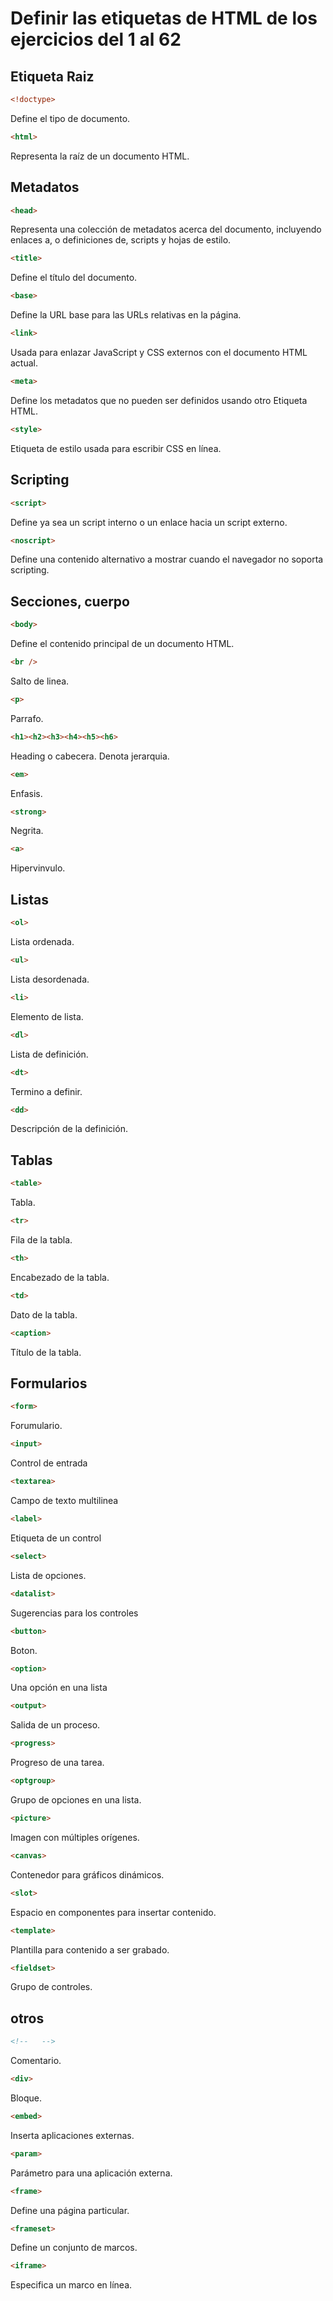 # Definir las etiquetas de HTML de los ejercicios del 1 al 62

## Etiqueta Raiz

```html
<!doctype>
```
Define el tipo de documento.

```html
<html>
```
Representa la raíz de un documento HTML.


## Metadatos

```html
<head>
```
Representa una colección de metadatos acerca del documento, incluyendo enlaces a, o definiciones de, scripts y hojas de estilo.

```html
<title>
```
Define el título del documento.

```html
<base>
```
Define la URL base para las URLs relativas en la página.

```html
<link>
```
Usada para enlazar JavaScript y CSS externos con el documento HTML actual.

```html
<meta>
```
Define los metadatos que no pueden ser definidos usando otro Etiqueta HTML.

```html
<style>
```
Etiqueta de estilo usada para escribir CSS en línea.


## Scripting

```html
<script>
```
Define ya sea un script interno o un enlace hacia un script externo.

```html
<noscript>
```
Define una contenido alternativo a mostrar cuando el navegador no soporta scripting.


## Secciones, cuerpo

```html
<body>
```
Define el contenido principal de un documento HTML.

```html
<br />
```
Salto de linea.

```html
<p>
```
Parrafo.

```html
<h1><h2><h3><h4><h5><h6>
```
Heading o cabecera. Denota jerarquia.

```html
<em>
```
Enfasis.

```html
<strong>
```
Negrita.

```html
<a>
```
Hipervinvulo.


## Listas

```html
<ol>
```
Lista ordenada.

```html
<ul>
```
Lista desordenada.

```html
<li>
```
Elemento de lista.

```html
<dl>
```
Lista de definición.

```html
<dt>
```
Termino a definir.

```html
<dd>
```
Descripción de la definición.


## Tablas

```html
<table>
```
Tabla.

```html
<tr>
```
Fila de la tabla.

```html
<th>
```
Encabezado de la tabla.

```html
<td>
```
Dato de la tabla.

```html
<caption>
```
Título de la tabla.


## Formularios

```html
<form>
```
Forumulario.

```html
<input>
```
Control de entrada

```html
<textarea>
```
Campo de texto multilinea

```html
<label>
```
Etiqueta de un control

```html
<select>
```
Lista de opciones.

```html
<datalist>
```
Sugerencias para los controles

```html
<button>
```
Boton.

```html
<option>
```
Una opción en una lista

```html
<output>
```
Salida de un proceso.

```html
<progress>
```
Progreso de una tarea.

```html
<optgroup>
```
Grupo de opciones en una lista.

```html
<picture>
```
Imagen con múltiples orígenes.

```html
<canvas>
```
Contenedor para gráficos dinámicos.

```html
<slot>
```
Espacio en componentes para insertar contenido.

```html
<template>
```
Plantilla para contenido a ser grabado.

```html
<fieldset>
```
Grupo de controles.

## otros
```html
<!--   -->
```
Comentario.

```html
<div>
```
Bloque.

```html
<embed>
```
Inserta aplicaciones externas.

```html
<param>
```
Parámetro para una aplicación externa.

```html
<frame>
```
Define una página particular.

```html
<frameset>
```
Define un conjunto de marcos.

```html
<iframe>
```
Especifica un marco en línea.
